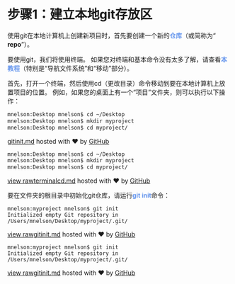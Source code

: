 # 步骤1：建立本地git存放区

使用git在本地计算机上创建新项目时，首先要创建一个新的<font color="#6495ED">**仓库**</font>（或简称为“ **repo**”）。

要使用git，我们将使用终端。 如果您对终端和基本命令没有太多了解，请查看<font color="#6495ED">**本教程**</font>（特别是“导航文件系统”和“移动”部分）。

首先，打开一个终端，然后使用cd（更改目录）命令移动到要在本地计算机上放置项目的位置。 例如，如果您的桌面上有一个“项目”文件夹，则可以执行以下操作：

```html
mnelson:Desktop mnelson$ cd ~/Desktop
mnelson:Desktop mnelson$ mkdir myproject
mnelson:Desktop mnelson$ cd myproject/
```

 [gitinit.md](https://gist.github.com/cubeton/89793ba1bc947f64658e#file-gitinit-md) hosted with ❤ by [GitHub](https://github.com)

```html
mnelson:Desktop mnelson$ cd ~/Desktop
mnelson:Desktop mnelson$ mkdir myproject
mnelson:Desktop mnelson$ cd myproject/
```

[view raw](https://gist.github.com/cubeton/67a84eb876984f0b5785/raw/d4560016d742865c1fd68d97fcff1feb557d5e19/terminalcd.md)[terminalcd.md](https://gist.github.com/cubeton/67a84eb876984f0b5785#file-terminalcd-md) hosted with ❤ by [GitHub](https://github.com/)

要在文件夹的根目录中初始化git仓库，请运行<font color="#6495ED">**git init**</font>命令：

```
mnelson:myproject mnelson$ git init
Initialized empty Git repository in /Users/mnelson/Desktop/myproject/.git/
```

[view raw](https://gist.github.com/cubeton/89793ba1bc947f64658e/raw/f3dba1dd72fda5eeb98b761338aedfc310d29d54/gitinit.md)[gitinit.md](https://gist.github.com/cubeton/89793ba1bc947f64658e#file-gitinit-md) hosted with ❤ by [GitHub](https://github.com)

```
mnelson:myproject mnelson$ git init
Initialized empty Git repository in /Users/mnelson/Desktop/myproject/.git/
```

[view raw](https://gist.github.com/cubeton/89793ba1bc947f64658e/raw/f3dba1dd72fda5eeb98b761338aedfc310d29d54/gitinit.md)[gitinit.md](https://gist.github.com/cubeton/89793ba1bc947f64658e#file-gitinit-md) hosted with ❤ by [GitHub](https://github.com/)



